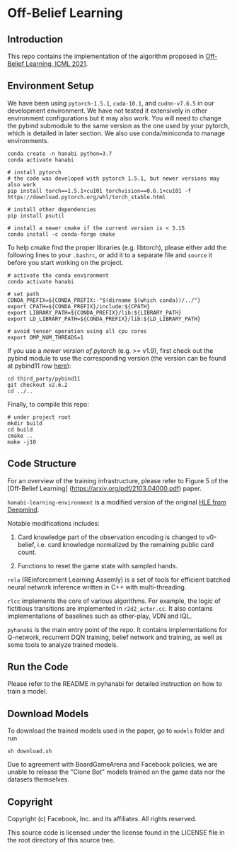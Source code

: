 # Off-Belief Learning

## Introduction

This repo contains the implementation of the algorithm proposed
in [Off-Belief Learning, ICML 2021](https://arxiv.org/pdf/2103.04000.pdf).

## Environment Setup

We have been using `pytorch-1.5.1`, `cuda-10.1`, and `cudnn-v7.6.5` in
our development environment. We have not tested it extensively in
other environment configurations but it may also work. You will need
to change the pybind submodule to the same version as the one used by
your pytorch, which is detailed in later section. We also use
conda/miniconda to manage environments.

```shell
conda create -n hanabi python=3.7
conda activate hanabi

# install pytorch
# the code was developed with pytorch 1.5.1, but newer versions may also work
pip install torch==1.5.1+cu101 torchvision==0.6.1+cu101 -f https://download.pytorch.org/whl/torch_stable.html

# install other dependencies
pip install psutil

# install a newer cmake if the current version is < 3.15
conda install -c conda-forge cmake
```

To help cmake find the proper libraries (e.g. libtorch), please either
add the following lines to your `.bashrc`, or add it to a separate file
and `source` it before you start working on the project.

```shell
# activate the conda environment
conda activate hanabi

# set path
CONDA_PREFIX=${CONDA_PREFIX:-"$(dirname $(which conda))/../"}
export CPATH=${CONDA_PREFIX}/include:${CPATH}
export LIBRARY_PATH=${CONDA_PREFIX}/lib:${LIBRARY_PATH}
export LD_LIBRARY_PATH=${CONDA_PREFIX}/lib:${LD_LIBRARY_PATH}

# avoid tensor operation using all cpu cores
export OMP_NUM_THREADS=1
```

If you use a *newer version of pytorch* (e.g. >= v1.9), first check
out the pybind module to use the corresponding version (the
version can be found at pybind11 row [here](https://github.com/pytorch/pytorch/tree/master/third_party)):
```
cd third_party/pybind11
git checkout v2.6.2
cd ../..
```

Finally, to compile this repo:

```shell
# under project root
mkdir build
cd build
cmake ..
make -j10
```

## Code Structure

For an overview of the training infrastructure, please refer to Figure 5 of the
[Off-Belief Learning] (https://arxiv.org/pdf/2103.04000.pdf) paper.

`hanabi-learning-environment` is a modified version of the original
[HLE from Deepmind](https://github.com/deepmind/hanabi-learning-environment).

Notable modifications includes:

1) Card knowledge part of the observation encoding is changed to
v0-belief, i.e.  card knowledge normalized by the remaining public
card count.

2) Functions to reset the game state with sampled hands.

`rela` (REinforcement Learning Assemly) is a set of tools for
efficient batched neural network inference written in C++ with
multi-threading.

`rlcc` implements the core of various algorithms. For example, the
logic of fictitious transitions are implemented in `r2d2_actor.cc`.
It also contains implementations of baselines such as other-play, VDN
and IQL.

`pyhanabi` is the main entry point of the repo. It contains implementations for
Q-network, recurrent DQN training, belief network and training, as well as some tools
to analyze trained models.

## Run the Code

Please refer to the README in pyhanabi for detailed instruction on how to train a model.

## Download Models

To download the trained models used in the paper, go to `models` folder and run

```shell
sh download.sh
```

Due to agreement with BoardGameArena and Facebook policies, we are
unable to release the "Clone Bot" models trained on the game data nor
the datasets themselves.

## Copyright
Copyright (c) Facebook, Inc. and its affiliates. All rights reserved.

This source code is licensed under the license found in the LICENSE
file in the root directory of this source tree.
